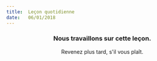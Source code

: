 ```yaml
---
title:  Leçon quotidienne
date:   06/01/2018
---
```


### <center>Nous travaillons sur cette leçon.</center>
<center>Revenez plus tard, s'il vous plaît.</center>